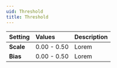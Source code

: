 ```yaml
---
uid: Threshold
title: Threshold
---
```


| Setting   | Values      | Description |
| :-------- | :---------- | :---------- |
| **Scale** | 0.00 - 0.50 | Lorem |
| **Bias**  | 0.00 - 0.50 | Lorem |



